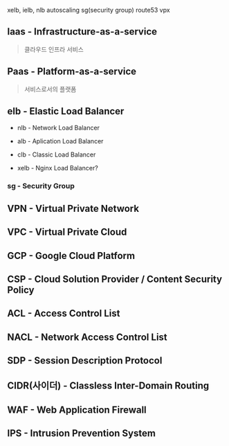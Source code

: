 xelb, ielb, nlb
autoscaling
sg(security group)
route53
vpx

## Iaas - Infrastructure-as-a-service
 
> 클라우드 인프라 서비스

## Paas - Platform-as-a-service

> 서비스로서의 플랫폼


## elb - Elastic Load Balancer

- nlb - Network Load Balancer

- alb - Aplication Load Balancer

- clb - Classic Load Balancer

- xelb - Nginx Load Balancer?



### sg - Security Group


## VPN - Virtual Private Network

## VPC - Virtual Private Cloud

## GCP - Google Cloud Platform

## CSP - Cloud Solution Provider / Content Security Policy

## ACL - Access Control List

## NACL - Network Access Control List

## SDP - Session Description Protocol

## CIDR(사이더) - Classless Inter-Domain Routing

## WAF - Web Application Firewall

## IPS - Intrusion Prevention System







